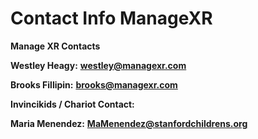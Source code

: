 # Contact Info ManageXR

**Manage XR Contacts**

**Westley Heagy:** [**westley@managexr.com**](mailto:westley@managexr.com)

**Brooks Fillipin:** [**brooks@managexr.com**](mailto:\<brooks@managexr.com)

**Invincikids / Chariot Contact:**

**Maria Menendez:** [**MaMenendez@stanfordchildrens.org**](mailto:MaMenendez@stanfordchildrens.org)
